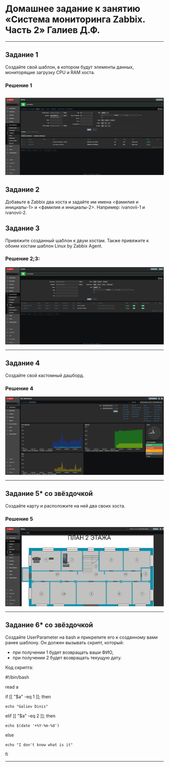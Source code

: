 # Домашнее задание к занятию «Система мониторинга Zabbix. Часть 2» Галиев Д.Ф.

 ---

## Задание 1
Создайте свой шаблон, в котором будут элементы данных, мониторящие загрузку CPU и RAM хоста.

### Решение 1

![alt text](https://github.com/DinisGaliev/netology-hw/blob/main/Monitoring/img/Zabbix_part2_1.png)
 ---

## Задание 2
Добавьте в Zabbix два хоста и задайте им имена <фамилия и инициалы-1> и <фамилия и инициалы-2>. Например: ivanovii-1 и ivanovii-2.

## Задание 3
Привяжите созданный шаблон к двум хостам. Также привяжите к обоим хостам шаблон Linux by Zabbix Agent.

### Решение 2;3:

![alt text](https://github.com/DinisGaliev/netology-hw/blob/main/Monitoring/img/Zabbix_part2_2.png)
 
 ---

## Задание 4
Создайте свой кастомный дашборд.

### Решение 4

![alt text](https://github.com/DinisGaliev/netology-hw/blob/main/Monitoring/img/Zabbix_part2_4.png)

 ---

## Задание 5* со звёздочкой
Создайте карту и расположите на ней два своих хоста.

### Решение 5

![alt text](https://github.com/DinisGaliev/netology-hw/blob/main/Monitoring/img/Zabbix_part2_5.png)

 ---

## Задание 6* со звёздочкой
Создайте UserParameter на bash и прикрепите его к созданному вами ранее шаблону. Он должен вызывать скрипт, который:
- при получении 1 будет возвращать ваши ФИО,
- при получении 2 будет возвращать текущую дату.

Код скрипта:

#!/bin/bash

read a

if [[ "$a" -eq 1 ]]; then

    echo "Galiev Dinis"

elif [[ "$a" -eq 2 ]]; then

    echo $(date '+%Y-%m-%d')

else

    echo "I don't know what is it"

fi

---
